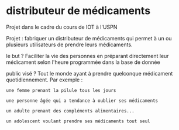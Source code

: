 # distributeur de médicaments
Projet dans le cadre du cours de IOT à l'USPN 

Projet : fabriquer un distributeur de médicaments qui permet à un ou plusieurs utilisateurs de prendre leurs médicaments.

le but ? Faciliter la vie des personnes en préparant directement leur médicament selon l'heure programmée dans la base de donnée

public visé ? Tout le monde ayant à prendre quelconque médicament quotidiennement. Par exemple :

    une femme prenant la pilule tous les jours

    une personne âgée qui a tendance à oublier ses médicaments

    un adulte prenant des compléments alimentaires...

    un adolescent voulant prendre ses médicaments tout seul
